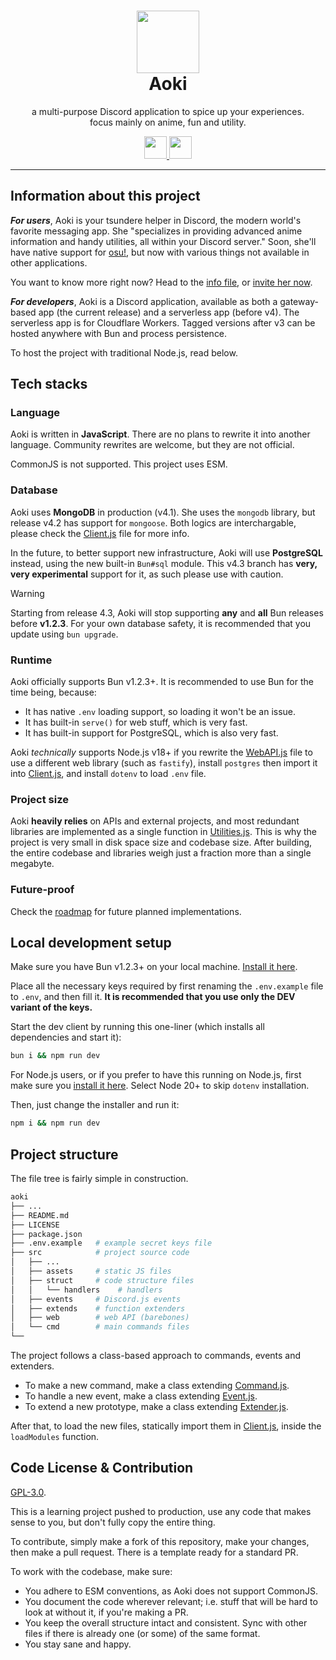 <h1 align="center"><img src='https://i.imgur.com/Nar1fRE.png' height='100'><br>Aoki</br></h1>
<p align="center">a multi-purpose Discord application to spice up your experiences.<br>focus mainly on anime, fun and utility.</br></p>
<p align="center">
  <a href="https://nodejs.org/api/esm.html/">
    <img src="https://i.imgur.com/JJkdjKu.png" height="36"/>
  </a>
  <a href="https://www.digitalocean.com/pricing/droplets/">
    <img src="https://i.imgur.com/9rZ8bLb.png" height="36"/>
  </a>
</p>

---
## Information about this project

***For users***, Aoki is your tsundere helper in Discord, the modern world's favorite messaging app. She "specializes in providing advanced anime information and handy utilities, all within your Discord server." Soon, she'll have native support for [osu!](https://osu.ppy.sh), but now with various things not available in other applications.

You want to know more right now? Head to the [info file](/INFO.md), or [invite her now](https://discord.com/oauth2/authorize?client_id=704992714109878312).

***For developers***, Aoki is a Discord application, available as both a gateway-based app (the current release) and a serverless app (before v4). The serverless app is for Cloudflare Workers. Tagged versions after v3 can be hosted anywhere with Bun and process persistence.

To host the project with traditional Node.js, read below.

## Tech stacks
### Language
Aoki is written in **JavaScript**. There are no plans to rewrite it into another language. Community rewrites are welcome, but they are not official.

CommonJS is not supported. This project uses ESM.

### Database
Aoki uses **MongoDB** in production (v4.1). She uses the `mongodb` library, but release v4.2 has support for `mongoose`. Both logics are interchargable, please check the [Client.js](/src/struct/Client.js) file for more info.

In the future, to better support new infrastructure, Aoki will use **PostgreSQL** instead, using the new built-in `Bun#sql` module. This v4.3 branch has **very, very experimental** support for it, as such please use with caution.

> [!WARNING]
> Starting from release 4.3, Aoki will stop supporting **any** and **all** Bun releases before **v1.2.3**. For your own database safety, it is recommended that you update using `bun upgrade`.

### Runtime
Aoki officially supports Bun v1.2.3+. It is recommended to use Bun for the time being, because:
- It has native `.env` loading support, so loading it won't be an issue.
- It has built-in `serve()` for web stuff, which is very fast.
- It has built-in support for PostgreSQL, which is also very fast.

Aoki *technically* supports Node.js v18+ if you rewrite the [WebAPI.js](/src/web/WebAPI.js) file to use a different web library (such as `fastify`), install `postgres` then import it into [Client.js](/src/struct/Client.js), and install `dotenv` to load `.env` file.

### Project size
Aoki **heavily relies** on APIs and external projects, and most redundant libraries are implemented as a single function in [Utilities.js](/src/struct/Utilities.js). This is why the project is very small in disk space size and codebase size. After building, the entire codebase and libraries weigh just a fraction more than a single megabyte.

### Future-proof
Check the [roadmap](https://github.com/AokiOfficial/Aoki/issues/6) for future planned implementations.

## Local development setup
Make sure you have Bun v1.2.3+ on your local machine. [Install it here](https://bun.sh).

Place all the necessary keys required by first renaming the `.env.example` file to `.env`, and then fill it. **It is recommended that you use only the DEV variant of the keys.**

Start the dev client by running this one-liner (which installs all dependencies and start it):
```bash
bun i && npm run dev
```
For Node.js users, or if you prefer to have this running on Node.js, first make sure you [install it here](https://nodejs.org/en). Select Node 20+ to skip `dotenv` installation.

Then, just change the installer and run it:
```bash
npm i && npm run dev
```

## Project structure
The file tree is fairly simple in construction.
```bash
aoki
├── ...
├── README.md
├── LICENSE
├── package.json
├── .env.example   # example secret keys file
├── src            # project source code
│   ├── ...
│   ├── assets     # static JS files
│   ├── struct     # code structure files
│   │   └── handlers    # handlers
│   ├── events     # Discord.js events
│   ├── extends    # function extenders
│   ├── web        # web API (barebones)
│   └── cmd        # main commands files
└── 
```
The project follows a class-based approach to commands, events and extenders. 
- To make a new command, make a class extending [Command.js](/src/struct/handlers/Command.js).
- To handle a new event, make a class extending [Event.js](/src/struct/handlers/Event.js).
- To extend a new prototype, make a class extending [Extender.js](/src/struct/handlers/Extender.js).

After that, to load the new files, statically import them in [Client.js](/src/struct/Client.js), inside the `loadModules` function.

## Code License & Contribution
[GPL-3.0](/LICENSE).

This is a learning project pushed to production, use any code that makes sense to you, but don't fully copy the entire thing.

To contribute, simply make a fork of this repository, make your changes, then make a pull request. There is a template ready for a standard PR.

To work with the codebase, make sure:
- You adhere to ESM conventions, as Aoki does not support CommonJS.
- You document the code wherever relevant; i.e. stuff that will be hard to look at without it, if you're making a PR.
- You keep the overall structure intact and consistent. Sync with other files if there is already one (or some) of the same format.
- You stay sane and happy.